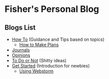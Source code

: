 # Fisher's Personal Blog

<!-- > Created by Fisher at 02:53 on 2017-01-11. -->


## Blogs List

- [How To](/#) (Guidance and Tips based on topics)
	- [How to Make Plans](/how-to/make-plans.html)
- [Journals](/#)
- [Opinions](/#)
- [To Do or Not](/#) (Shitty ideas)
- [Get Started](/#) (Introduction for newbies)
	- [Using Webstorm](/get-started/tools/webstorm.html)








